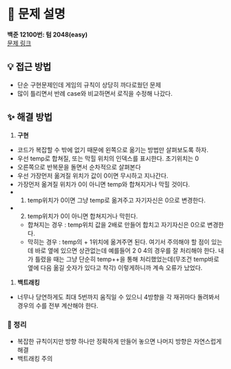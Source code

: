 # 📌 문제 설명

**백준 12100번: 텀 2048(easy)**  
[문제 링크](https://www.acmicpc.net/problem/12100)

## 💡 접근 방법

- 단순 구현문제인데 게임의 규칙이 상당히 까다로웠던 문제
- 많이 틀리면서 반례 case와 비교하면서 로직을 수정해 나갔다.

## ✨ 해결 방법

1. **구현**

- 코드가 복잡할 수 밖에 없기 때문에 왼쪽으로 옮기는 방법만 살펴보도록 하자.
- 우선 temp로 합쳐질, 또는 막힐 위치의 인덱스를 표시한다. 초기위치는 0
- 오른쪽으로 반복문을 돌면서 순차적으로 살펴본다
- 우선 가장먼저 옮겨질 위치가 값이 0이면 무시하고 지나간다.
- 가장먼저 옮겨질 위치가 0이 아니면 temp와 합쳐지거나 막힐 것이다.
- 1. temp위치가 0이면 그냥 temp로 옮겨주고 자기자신은 0으로 변경한다.
- 2. temp위치가 0이 아니면 합쳐지거나 막힌다.
  - 합쳐지는 경우 : temp위치 값을 2배로 만들어 합치고 자기자신은 0으로 변경한다.
  - 막히는 경우 : temp의 + 1위치에 옮겨주면 된다. 여기서 주의해야 할 점이 있는데
    바로 옆에 있으면 상관없는데 예를들어 2 0 4의 경우를 잘 처리해야 한다. 내가 틀렸을 때는
    그냥 단순히 temp++을 통해 처리했었는데(무조건 temp바로 옆에 다음 옮길 숫자가 있다고 착각) 이렇게하니까 계속 오류가 났었다.

1. **백트래킹**

- 너무나 당연하게도 최대 5번까지 움직일 수 있으니 4방향을 각 재귀마다 돌려봐서 경우의 수를
  전부 계산해야 한다.

### 📌 정리

- 복잡한 규칙이지만 방향 하나만 정확하게 만들어 놓으면 나머지 방향은 자연스럽게 해결
- 백트래킹 주의

